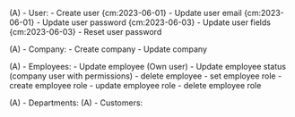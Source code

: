 (A) - User:
        - Create user {cm:2023-06-01}
        - Update user email {cm:2023-06-01}
        - Update user password {cm:2023-06-03}
        - Update user fields {cm:2023-06-03}
        - Reset user password

(A) - Company:
        - Create company
        - Update company

(A) - Employees:
        - Update employee (Own user)
        - Update employee status (company user with permissions)
        - delete employee
        - set employee role
        - create employee role
        - update employee role
        - delete employee role

(A) - Departments:
(A) - Customers:


